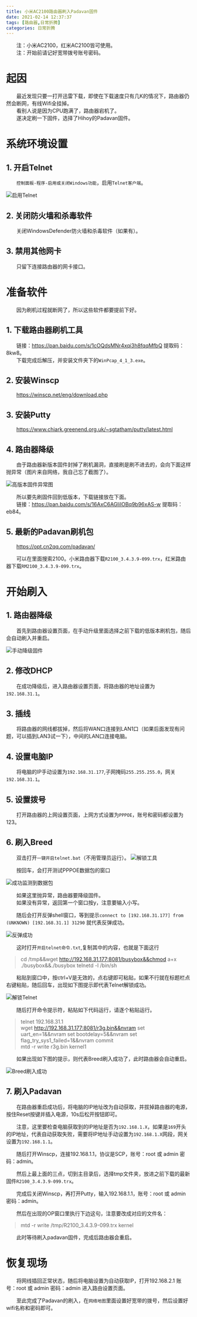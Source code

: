 ```yaml
---
title: 小米AC2100路由器刷入Padavan固件
date: 2021-02-14 12:37:37
tags: [路由器,日常折腾]
categories: 日常折腾
---
```

&emsp;&emsp;注：小米AC2100，红米AC2100皆可使用。  
&emsp;&emsp;注：开始前请记好宽带拨号账号密码。

# 起因
&emsp;&emsp;最近发现只要一打开迅雷下载，即使在下载速度只有几K的情况下，路由器仍然会断网，有线Wifi全挂掉。  
&emsp;&emsp;看别人说是因为CPU跑满了，路由器宕机了。  
&emsp;&emsp;遂决定刷一下固件，选择了Hihoy的Padavan固件。

# 系统环境设置
## 1. 开启Telnet
&emsp;&emsp;`控制面板-程序-启用或关闭Windows功能`，启用`Telnet客户端`。

![启用Telnet](https://pic.lufer.cc:8089/images/2021/03/15/ysxi7j.png)

## 2. 关闭防火墙和杀毒软件
&emsp;&emsp;关闭WindowsDefender防火墙和杀毒软件（如果有）。
## 3. 禁用其他网卡
&emsp;&emsp;只留下连接路由器的网卡接口。

# 准备软件
&emsp;&emsp;因为刷机过程就断网了，所以这些软件都要提前下好。
## 1. 下载路由器刷机工具
&emsp;&emsp;链接：https://pan.baidu.com/s/1cOQdsMNr4xqi3h8fqqMfbQ 提取码：8kw8。   
&emsp;&emsp;下载完成后解压，并安装文件夹下的`WinPcap_4_1_3.exe`。
## 2. 安装Winscp
&emsp;&emsp;https://winscp.net/eng/download.php
## 3. 安装Putty
&emsp;&emsp;https://www.chiark.greenend.org.uk/~sgtatham/putty/latest.html
## 4. 路由器降级
&emsp;&emsp;由于路由器新版本固件封掉了刷机漏洞，直接刷是刷不进去的，会向下面这样抛异常（图片来自网络，我自己忘了截图了）。

![高版本固件异常图](https://pic.lufer.cc:8089/images/2021/03/15/ysxgv8.png)

&emsp;&emsp;所以要先刷固件回到低版本，下载链接放在下面。  
&emsp;&emsp;链接：https://pan.baidu.com/s/16AxC6AGIiIOBq9b96xAS-w 提取码：eb84。 

## 5. 最新的Padavan刷机包

&emsp;&emsp;https://opt.cn2qq.com/padavan/

&emsp;&emsp;可以在里面搜索2100。小米路由器下载`R2100_3.4.3.9-099.trx`，红米路由器下载`RM2100_3.4.3.9-099.trx`。

# 开始刷入
## 1. 路由器降级
&emsp;&emsp;首先到路由器设置页面，在手动升级里面选择之前下载的低版本刷机包，随后会自动刷入并重启。

![手动降级固件](https://pic.lufer.cc:8089/images/2021/03/15/ysxbvT.png)

## 2. 修改DHCP
&emsp;&emsp;在成功降级后，进入路由器设置页面，将路由器的地址设置为`192.168.31.1`。

## 3. 插线
&emsp;&emsp;将路由器的网线都拔掉，然后将WAN口连接到LAN1口（如果后面发现有问题，可以插到LAN3试一下），中间的LAN口连接电脑。

## 4. 设置电脑IP
&emsp;&emsp;将电脑的IP手动设置为`192.168.31.177`,子网掩码`255.255.255.0`，网关`192.168.31.1`。

## 5. 设置拨号
&emsp;&emsp;打开路由器的上网设置页面，上网方式设置为`PPPOE`，账号和密码都设置为123。

## 6. 刷入Breed
&emsp;&emsp;双击打开`一键开启telnet.bat`（不用管理员运行）。
![解锁工具](https://pic.lufer.cc:8089/images/2021/03/15/yszaR0.png)

&emsp;&emsp;按回车，会打开测试PPPOE数据包的窗口

![成功监测到数据包](https://pic.lufer.cc:8089/images/2021/03/15/yszdzV.png)

&emsp;&emsp;如果这里抛异常，路由器要降级固件。  
&emsp;&emsp;如果没有异常，返回第一个窗口按y，注意要输入小写。

&emsp;&emsp;随后会打开反弹shell窗口，等到提示`connect to [192.168.31.177] from (UNKNOWN) [192.168.31.1] 31290` 就代表反弹成功。

![反弹成功](https://pic.lufer.cc:8089/images/2021/03/15/yszRRx.png)

&emsp;&emsp;这时打开`开启telnet命令.txt`,复制其中的内容，也就是下面这行

>cd /tmp&&wget http://192.168.31.177:8081/busybox&&chmod a+x ./busybox&&./busybox telnetd -l /bin/sh

&emsp;&emsp;粘贴到窗口中，按ctrl+V是无效的，点右键即可粘贴，如果不行就在标题栏点右键粘贴，随后回车，出现如下图提示即代表Telnet解锁成功。

![解锁Telnet](https://pic.lufer.cc:8089/images/2021/03/15/yySSeg.png)

&emsp;&emsp;随后打开命令提示符，粘贴如下代码运行，请逐个粘贴运行。

>telnet 192.168.31.1  
>wget http://192.168.31.177:8081/r3g.bin&&nvram set uart_en=1&&nvram set bootdelay=5&&nvram set flag_try_sys1_failed=1&&nvram commit  
>mtd -r write r3g.bin kernel1

&emsp;&emsp;如果出现如下图的提示，则代表Breed刷入成功了，此时路由器会自动重启。

![Breed刷入成功](https://pic.lufer.cc:8089/images/2021/03/15/yySmmF.png)

## 7. 刷入Padavan

&emsp;&emsp;在路由器重启成功后，将电脑的IP地址改为自动获取，并拔掉路由器的电源，按住Reset按键并插入电源，10s后松开按钮即可。

&emsp;&emsp;注意，这里要检查电脑获取到的IP地址是否为`192.168.1.X`，如果是`169`开头的IP地址，代表自动获取失败，需要将IP地址手动设置为`192.168.1.X`网段，网关设置为`192.168.1.1`。

&emsp;&emsp;随后打开Winscp，连接192.168.1.1，协议是SCP，账号：root 或 admin 密码：admin。

&emsp;&emsp;然后上最上面的三点，切到主目录后，选择tmp文件夹，放进之前下载的最新固件`R2100_3.4.3.9-099.trx`。

&emsp;&emsp;完成后关闭Winscp，再打开Putty，输入192.168.1.1，账号：root 或 admin 密码：admin。

&emsp;&emsp;然后在出现的OP窗口里执行下边这句，注意要改成对应的文件名：

>mtd -r write /tmp/R2100_3.4.3.9-099.trx kernel

&emsp;&emsp;此时等待刷入padavan固件，完成后路由器会重启。

# 恢复现场
&emsp;&emsp;将网线插回正常状态，随后将电脑设置为自动获取IP，打开192.168.2.1 账号：root 或 admin 密码：admin 进入路由设置页面。

&emsp;&emsp;至此完成了Padavan的刷入，在`网络地图`里面设置好宽带的拨号，然后设置好wifi名称和密码即可。
